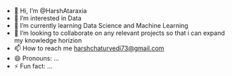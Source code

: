 - 👋 Hi, I’m @HarshAtaraxia
- 👀 I’m interested in Data
- 🌱 I’m currently learning Data Science and Machine Learning
- 💞️ I’m looking to collaborate on any relevant projects so that i can expand my knowledge horizion 
- 📫 How to reach me harshchaturvedi73@gmail.com
- 😄 Pronouns: ...
- ⚡ Fun fact: ...

<!---
HarshAtaraxia/HarshAtaraxia is a ✨ special ✨ repository because its `README.md` (this file) appears on your GitHub profile.
You can click the Preview link to take a look at your changes.
--->
